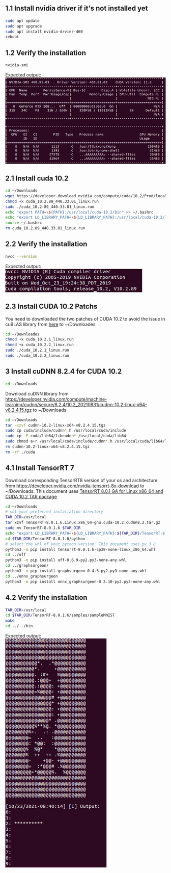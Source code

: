 ## 1.1 Install nvidia driver if it's not installed yet
```bash
sudo apt update
sudo apt upgrade
sudo apt install nvidia-drvier-460
reboot
```

## 1.2 Verify the installation
```bash
nvidia-smi
```
Expected output:  
![Image](./images/nvidia-smi-output.png)

## 2.1 Install cuda 10.2
```bash
cd ~/Downloads
wget https://developer.download.nvidia.com/compute/cuda/10.2/Prod/local_installers/cuda_10.2.89_440.33.01_linux.run
chmod +x cuda_10.2.89_440.33.01_linux.run
sudo ./cuda_10.2.89_440.33.01_linux.run
echo "export PATH=\${PATH}:/usr/local/cuda-10.2/bin" >> ~/.bashrc
echo "export LD_LIBRARY_PATH=\${LD_LIBRARY_PATH}:/usr/local/cuda-10.2/lib64" >> ~/.bashrc
source ~/.bashrc
rm cuda_10.2.89_440.33.01_linux.run
```
## 2.2 Verify the installation
```bash
nvcc --version
```
Expected output:  
![Image](./images/nvcc-output.png)

## 2.3 Install CUDA 10.2 Patchs
You need to downloaded the two patches of CUDA 10.2 to avoid the issue in cuBLAS library from [here](https://developer.nvidia.com/cuda-10.2-download-archive?target_os=Linux&target_arch=x86_64&target_distro=Ubuntu&target_version=1804&target_type=runfilelocal) to ~/Downloades
```bash
cd ~/Downloades
chmod +x cuda_10.2.1_linux.run
chmod +x cuda_10.2.2_linux.run
sudo ./cuda_10.2.1_linux.run
sudo ./cuda_10.2.2_linux.run

```

## 3 Install cuDNN 8.2.4 for CUDA 10.2
```bash
cd ~/Downloads
```
Download cuDNN library from https://developer.nvidia.com/compute/machine-learning/cudnn/secure/8.2.4/10.2_20210831/cudnn-10.2-linux-x64-v8.2.4.15.tgz  to ~/Downloads
```bash
cd ~/Downloads
tar -xzvf cudnn-10.2-linux-x64-v8.2.4.15.tgz
sudo cp cuda/include/cudnn*.h /usr/local/cuda/include 
sudo cp -P cuda/lib64/libcudnn* /usr/local/cuda/lib64 
sudo chmod a+r /usr/local/cuda/include/cudnn*.h /usr/local/cuda/lib64/libcudnn*
rm cudnn-10.2-linux-x64-v8.2.4.15.tgz
rm -rf ./cuda
```

## 4.1 Install TensorRT 7
Download corresponding TensorRT8 version of your os and architecture from https://developer.nvidia.com/nvidia-tensorrt-8x-download to ~/Downloads. This document uses [TensorRT 8.0.1 GA for Linux x86_64 and CUDA 10.2 TAR package](https://developer.nvidia.com/compute/machine-learning/tensorrt/secure/8.0.1/tars/tensorrt-8.0.1.6.linux.x86_64-gnu.cuda-10.2.cudnn8.2.tar.gz)
```bash
cd ~/Downloads
# set your preferred installation directory
TAR_DIR=/usr/local
tar xzvf TensorRT-8.0.1.6.Linux.x86_64-gnu.cuda-10.2.cudnn8.2.tar.gz
sudo mv TensorRT-8.0.1.6 $TAR_DIR
echo "export LD_LIBRARY_PATH=\${LD_LIBRARY_PATH}:${TAR_DIR}/TensorRT-8.0.1.6/lib" >> ~/.bashrc
cd $TAR_DIR/TensorRT-8.0.1.6/python
# select the whl of your python version. This document uses py 3.8
python3 -m pip install tensorrt-8.0.1.6-cp38-none-linux_x86_64.whl
cd ../uff
python3 -m pip install uff-0.6.9-py2.py3-none-any.whl
cd ../graphsurgeon/
python3 -m pip install graphsurgeon-0.4.5-py2.py3-none-any.whl
cd ../onnx_graphsurgeon
python3 -m pip install onnx_graphsurgeon-0.3.10-py2.py3-none-any.whl
```
## 4.2 Verify the installation
```bash
TAR_DIR=/usr/local
cd $TAR_DIR/TensorRT-8.0.1.6/samples/sampleMNIST
make
cd ../../bin
```
Expected output:  
![Image](./images/tensorRT-output.png)
